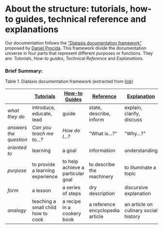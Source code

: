 # About the structure: tutorials, how-to guides, technical reference and explanations

Our documentation follows the ["Diataxis documentation framework"](https://diataxis.fr/) proposed by [Daniel Procida](https://vurt.org/). This framework divide the documentation universe in four parts that represent different purposes or functions. They are: *Tutorials*, *How-to guides*, *Technical Reference* and *Explanations*.

### Brief Summary:

Table 1. Diataxis documentation framework (extracted from [link](https://docs.divio.com/documentation-system/introduction/))

|               | [Tutorials](https://diataxis.fr/tutorials/) | [How-to Guides](https://diataxis.fr/how-to-guides/)   | [Reference](https://diataxis.fr/reference/)   | [Explanation](https://diataxis.fr/)   |
|---------------|---------------------------------------------|-------------------------------------------------------|-----------------------------------------------|---------------------------------------|
| *what they do*| introduce, educate, lead                    | guide                                                 | state, describe, inform                       | explain, clarify, discuss             |
| *answers the question*|*Can you teach me to...?*            | *How do I...?*                                        | "What is...?"                                 | "Why...?"                             |
| *oriented to* | learning                                    | a goal                                                | information                                   | understanding                         |
| *purpose*     | to provide a learning experience            | to help achieve a particular goal                     | to describe the machinery                     | to illuminate a topic                 |
| *form*        | a lesson                                    | a series of steps                                     | dry description                               | discursive explanation                |
| *analogy*     | teaching a small child how to cook          | a recipe in a cookery book                            | a reference encyclopedia article              | an article on culinary social history |
